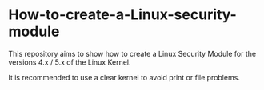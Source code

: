 # How-to-create-a-Linux-security-module

This repository aims to show how to create a Linux Security Module for the versions 4.x / 5.x of the Linux Kernel.

It is recommended to use a clear kernel to avoid print or file problems. 
